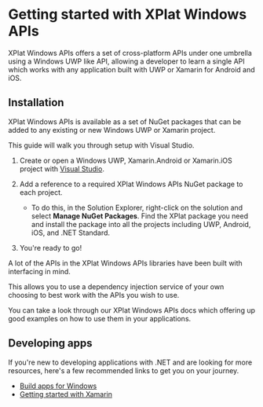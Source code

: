 # Getting started with XPlat Windows APIs

XPlat Windows APIs offers a set of cross-platform APIs under one umbrella using a Windows UWP like API, allowing a developer to learn a single API which works with any application built with UWP or Xamarin for Android and iOS. 

## Installation

XPlat Windows APIs is available as a set of NuGet packages that can be added to any existing or new Windows UWP or Xamarin project.

This guide will walk you through setup with Visual Studio.

1. Create or open a Windows UWP, Xamarin.Android or Xamarin.iOS project with [Visual Studio](https://visualstudio.microsoft.com).

2. Add a reference to a required XPlat Windows APIs NuGet package to each project.

      - To do this, in the Solution Explorer, right-click on the solution and select **Manage NuGet Packages**. Find the XPlat package you need and install the package into all the projects including UWP, Android, iOS, and .NET Standard.

3. You're ready to go!

A lot of the APIs in the XPlat Windows APIs libraries have been built with interfacing in mind. 

This allows you to use a dependency injection service of your own choosing to best work with the APIs you wish to use.

You can take a look through our XPlat Windows APIs docs which offering up good examples on how to use them in your applications.

## Developing apps

If you're new to developing applications with .NET and are looking for more resources, here's a few recommended links to get you on your journey.

- [Build apps for Windows](https://docs.microsoft.com/en-gb/windows/apps/)
- [Getting started with Xamarin](https://docs.microsoft.com/en-gb/xamarin/get-started/)